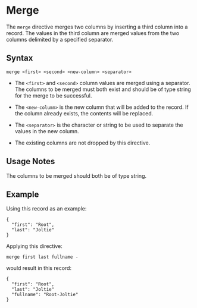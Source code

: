 # Merge

The `merge` directive merges two columns by inserting a third column into a record. The
values in the third column are merged values from the two columns delimited by a
specified separator.


## Syntax
```
merge <first> <second> <new-column> <separator>
```

* The `<first>` and `<second>` column values are merged using a separator. The columns to be
  merged must both exist and should be of type string for the merge to be successful.

* The `<new-column>` is the new column that will be added to the record. If the column already exists,
  the contents will be replaced.

* The `<separator>` is the character or string to be used to separate the values in the new
  column.

* The existing columns are not dropped by this directive.


## Usage Notes

The columns to be merged should both be of type string.


## Example

Using this record as an example:
```
{
  "first": "Root",
  "last": "Joltie"
}
```

Applying this directive:
```
merge first last fullname -
```

would result in this record:
```
{
  "first": "Root",
  "last": "Joltie"
  "fullname": "Root-Joltie"
}
```
